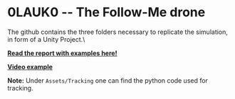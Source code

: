 # 0LAUK0 -- The Follow-Me drone
The github contains the three folders necessary to replicate the simulation, in form of a Unity Project.\

[**Read the report with examples here!**](https://nimobeeren.github.io/0LAUK0/)

[**Video example**](https://youtu.be/wYXYEMA2MB8)

**Note:** Under `Assets/Tracking` one can find the python code used for tracking.
